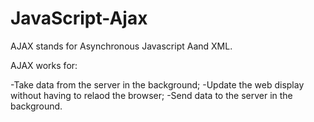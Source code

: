 # JavaScript-Ajax
AJAX stands for Asynchronous Javascript Aand XML.

AJAX works for:

-Take data from the server in the background;
-Update the web display without having to relaod the browser;
-Send data to the server in the background.
